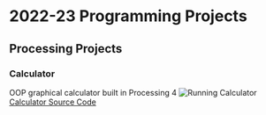 # 2022-23 Programming Projects

## Processing Projects

### Calculator
OOP graphical calculator built in Processing 4
![Running Calculator]()
[Calculator Source Code]()
